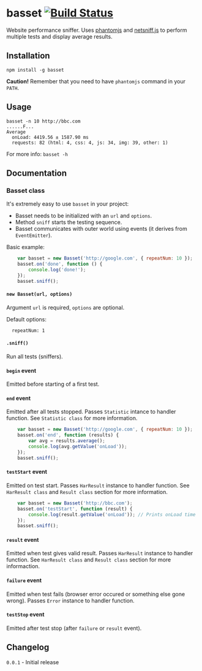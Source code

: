 # basset [![Build Status](https://secure.travis-ci.org/fragphace/basset.png?branch=master)](http://travis-ci.org/fragphace/basset)

Website performance sniffer. 
Uses [phantomjs](http://phantomjs.org/) and 
[netsniff.js](https://github.com/ariya/phantomjs/blob/master/examples/netsniff.js) 
to perform multiple tests and display average results.

## Installation

```
npm install -g basset
```

**Caution!** Remember that you need to have `phantomjs` command in your `PATH`. 

## Usage

```
basset -n 10 http://bbc.com
......F...
Average
  onLoad: 4419.56 ± 1587.90 ms
  requests: 82 (html: 4, css: 4, js: 34, img: 39, other: 1)
```

For more info: `basset -h`

## Documentation

### Basset class

It's extremely easy to use `basset` in your project:

* Basset needs to be initialized with an `url` and `options`.
* Method `sniff` starts the testing sequence. 
* Basset communicates with outer world using events (it derives from `EventEmitter`).

Basic example:

```javascript
	var basset = new Basset('http://google.com', { repeatNum: 10 });
	basset.on('done', function () {
		console.log('done!');
	});
	basset.sniff();
```

#### `new Basset(url, options)`

Argument `url` is required, `options` are optional.

Default options:

```
  repeatNum: 1
```

#### `.sniff()`

Run all tests (sniffers).

#### `begin` event

Emitted before starting of a first test.

#### `end` event

Emitted after all tests stopped. Passes `Statistic` intance to handler function.
See `Statistic class` for more information.

```javascript
	var basset = new Basset('http://google.com', { repeatNum: 10 });
	basset.on('end', function (results) {
		var avg = results.average();
		console.log(avg.getValue('onLoad'));
	});
	basset.sniff();
```

#### `testStart` event

Emitted on test start. Passes `HarResult` instance to handler function.
See `HarResult class` and `Result class` section for more information.

```javascript
	var basset = new Basset('http://bbc.com');
	basset.on('testStart', function (result) {
		console.log(result.getValue('onLoad')); // Prints onLoad time
	});
	basset.sniff();
```

#### `result` event

Emitted when test gives valid result. Passes `HarResult` instance to handler function.
See `HarResult class` and `Result class` section for more informaction.

#### `failure` event

Emitted when test fails (browser error occured or something else gone wrong).
Passes `Error` instance to handler function.

#### `testStop` event

Emitted after test stop (after `failure` or `result` event).

## Changelog

`0.0.1` - Initial release